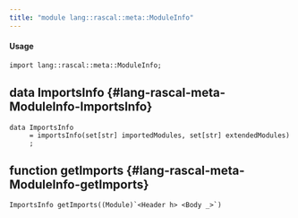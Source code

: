 ```yaml
---
title: "module lang::rascal::meta::ModuleInfo"
---
```


#### Usage

`import lang::rascal::meta::ModuleInfo;`


## data ImportsInfo {#lang-rascal-meta-ModuleInfo-ImportsInfo}

```rascal
data ImportsInfo  
     = importsInfo(set[str] importedModules, set[str] extendedModules)
     ;
```

## function getImports {#lang-rascal-meta-ModuleInfo-getImports}

```rascal
ImportsInfo getImports((Module)`<Header h> <Body _>`)

```

